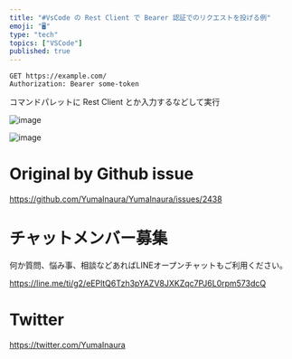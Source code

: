 ```yaml
---
title: "#VsCode の Rest Client で Bearer 認証でのリクエストを投げる例"
emoji: "🖥"
type: "tech"
topics: ["VSCode"]
published: true
---
```


```
GET https://example.com/
Authorization: Bearer some-token
```

コマンドパレットに Rest Client とか入力するなどして実行

![image](https://user-images.githubusercontent.com/13635059/64907337-e65e0e00-d72b-11e9-8e11-4b9655b19b18.png)


![image](https://user-images.githubusercontent.com/13635059/64907334-e0682d00-d72b-11e9-9d48-e4e630554d40.png)


# Original by Github issue

https://github.com/YumaInaura/YumaInaura/issues/2438








<!-- Update From Qiita API -->

# チャットメンバー募集


何か質問、悩み事、相談などあればLINEオープンチャットもご利用ください。

https://line.me/ti/g2/eEPltQ6Tzh3pYAZV8JXKZqc7PJ6L0rpm573dcQ





# Twitter


https://twitter.com/YumaInaura


<!-- Update From Qiita API -->


